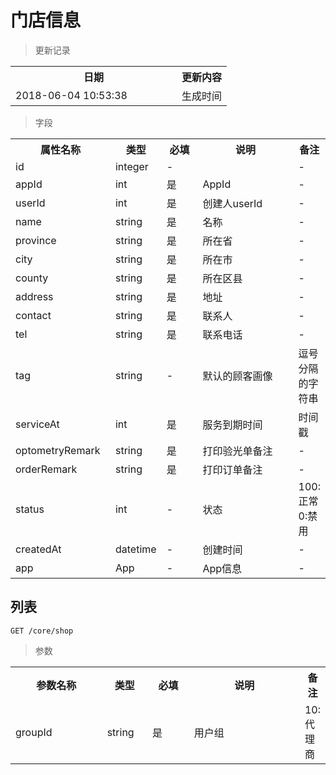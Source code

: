 # 门店信息

> 更新记录

<table>
    <tr>
        <th style="width:250px;">日期</th>
        <th>更新内容</th>
    </tr>
    <tr>
        <td>2018-06-04 10:53:38</td>
        <td>生成时间</td>
    </tr>
</table>

> 字段

<table>
    <tr>
        <th style="width:150px;">属性名称</th>
        <th style="width:60px;">类型</th>
        <th style="width:60px;">必填</th>
        <th style="width:200px;">说明</th>
        <th>备注</th>
    </tr>
    <tr>
        <td>id</td>
        <td>integer</td>
        <td>-</td>
        <td></td>
        <td>-</td>
    </tr>
    <tr>
        <td>appId</td>
        <td>int</td>
        <td>是</td>
        <td>AppId</td>
        <td>-</td>
    </tr>
    <tr>
        <td>userId</td>
        <td>int</td>
        <td>是</td>
        <td>创建人userId</td>
        <td>-</td>
    </tr>
    <tr>
        <td>name</td>
        <td>string</td>
        <td>是</td>
        <td>名称</td>
        <td>-</td>
    </tr>
    <tr>
        <td>province</td>
        <td>string</td>
        <td>是</td>
        <td>所在省</td>
        <td>-</td>
    </tr>
    <tr>
        <td>city</td>
        <td>string</td>
        <td>是</td>
        <td>所在市</td>
        <td>-</td>
    </tr>
    <tr>
        <td>county</td>
        <td>string</td>
        <td>是</td>
        <td>所在区县</td>
        <td>-</td>
    </tr>
    <tr>
        <td>address</td>
        <td>string</td>
        <td>是</td>
        <td>地址</td>
        <td>-</td>
    </tr>
    <tr>
        <td>contact</td>
        <td>string</td>
        <td>是</td>
        <td>联系人</td>
        <td>-</td>
    </tr>
    <tr>
        <td>tel</td>
        <td>string</td>
        <td>是</td>
        <td>联系电话</td>
        <td>-</td>
    </tr>
    <tr>
        <td>tag</td>
        <td>string</td>
        <td>-</td>
        <td>默认的顾客画像</td>
        <td>逗号分隔的字符串</td>
    </tr>
    <tr>
        <td>serviceAt</td>
        <td>int</td>
        <td>是</td>
        <td>服务到期时间</td>
        <td>时间戳</td>
    </tr>
    <tr>
        <td>optometryRemark</td>
        <td>string</td>
        <td>是</td>
        <td>打印验光单备注</td>
        <td>-</td>
    </tr>
    <tr>
        <td>orderRemark</td>
        <td>string</td>
        <td>是</td>
        <td>打印订单备注</td>
        <td>-</td>
    </tr>
    <tr>
        <td>status</td>
        <td>int</td>
        <td>-</td>
        <td>状态</td>
        <td>100:正常 0:禁用</td>
    </tr>    
    <tr>
        <td>createdAt</td>
        <td>datetime</td>
        <td>-</td>
        <td>创建时间</td>
        <td>-</td>
    </tr>
    <tr>
        <td>app</td>
        <td>App</td>
        <td>-</td>
        <td>App信息</td>
        <td>-</td>
    </tr>
</table>


## 列表

```
GET /core/shop
```

> 参数
<table>
    <tr>
        <th style="width:150px;">参数名称</th>
        <th style="width:60px;">类型</th>
        <th style="width:60px;">必填</th>
        <th style="width:200px;">说明</th>
        <th>备注</th>
    </tr>
    <tr>
        <td>groupId</td>
        <td>string</td>
        <td>是</td>
        <td>用户组</td>
        <td>10:代理商</td>
    </tr>
</table>